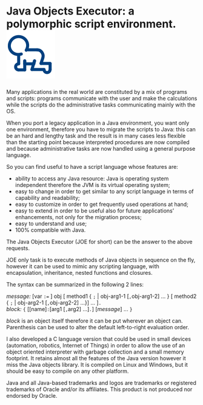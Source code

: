 # Java Objects Executor: a polymorphic script environment.![alt tag](https://raw.githubusercontent.com/mbertacca/joe/master/samples/logojoe/joe.png)

Many applications in the real world are constituted by a mix of programs and scripts: programs communicate with the user and make the calculations while the scripts do the administrative tasks communicating mainly with the OS.

When you port a legacy application in a Java environment, you want only one environment, therefore you have to migrate the scripts to Java: this can be an hard and lengthy task and the result is in many cases less flexible than the starting point because interpreted procedures are now compiled and because administrative tasks are now handled using a general purpose language.

So you can find useful to have a script language whose features are:

- ability to access any Java resource: Java is operating system independent therefore the JVM is its virtual operating system;
- easy to change in order to get similar to any script language in terms of capability and readability;
- easy to customize in order to get frequently used operations at hand;
- easy to extend in order to be useful also for future applications’ enhancements, not only for the migration process;
- easy to understand and use;
- 100% compatible with Java.

The Java Objects Executor (JOE for short) can be the answer to the above requests.

JOE only task is to execute methods of Java objects in sequence on the fly, however it can be used to mimic any scripting language,
with encapsulation, inheritance, nested functions and closures.

The syntax can be summarized in the following 2 lines:

*message:* [var `:=` ] obj [ method1 { `;` | obj-arg1-1 [`,`obj-arg1-2] ... } [ method2 { `;` | obj-arg2-1 [`,`obj-arg2-2] ...}] ... ]`.`  
*block:* `{` [[name]`:`[arg1 [`,`arg2] ...]`.`] [*message*] ... `}`

*block* is an object itself therefore it can be put wherever an object can. Parenthesis can be used to alter the default left-to-right evaluation  order.

I also developed a C language version that could be used in small devices (automation, robotics, Internet of Things) in order to allow the use of an object oriented interpreter with garbage collection and a small memory footprint. It retains almost all the features of the Java version however it miss the Java objects library. It is compiled on Linux and Windows, but it should be easy to compile on any other platform.

Java and all Java-based trademarks and logos are trademarks or registered trademarks of Oracle and/or its affiliates.
This product is not produced nor endorsed by Oracle.

